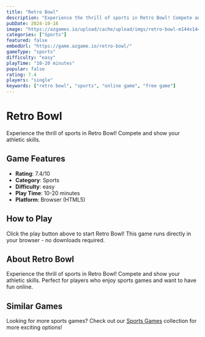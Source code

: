 ```yaml
---
title: "Retro Bowl"
description: "Experience the thrill of sports in Retro Bowl! Compete and show your athletic skills."
pubDate: 2024-10-16
image: "https://azgames.io/upload/cache/upload/imgs/retro-bowl-m144x144.webp"
categories: ["Sports"]
featured: false
embedUrl: "https://game.azgame.io/retro-bowl/"
gameType: "sports"
difficulty: "easy"
playTime: "10-20 minutes"
popular: false
rating: 7.4
players: "single"
keywords: ["retro bowl", "sports", "online game", "free game"]
---
```


# Retro Bowl

Experience the thrill of sports in Retro Bowl! Compete and show your athletic skills.

## Game Features

- **Rating**: 7.4/10
- **Category**: Sports
- **Difficulty**: easy
- **Play Time**: 10-20 minutes
- **Platform**: Browser (HTML5)

## How to Play

Click the play button above to start Retro Bowl! This game runs directly in your browser - no downloads required.

## About Retro Bowl

Experience the thrill of sports in Retro Bowl! Compete and show your athletic skills. Perfect for players who enjoy sports games and want to have fun online.

## Similar Games

Looking for more sports games? Check out our [Sports Games](/categories/sports) collection for more exciting options!
